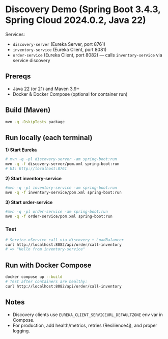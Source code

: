 # Discovery Demo (Spring Boot 3.4.3, Spring Cloud 2024.0.2, Java 22)

Services:
- `discovery-server` (Eureka Server, port 8761)
- `inventory-service` (Eureka Client, port 8081)
- `order-service` (Eureka Client, port 8082) — calls `inventory-service` via service discovery

## Prereqs
- Java 22 (or 21) and Maven 3.9+
- Docker & Docker Compose (optional for container run)

## Build (Maven)
```bash
mvn -q -DskipTests package
```

## Run locally (each terminal)

**1) Start Eureka**
```bash
# mvn -q -pl discovery-server -am spring-boot:run
mvn -q -f discovery-server/pom.xml spring-boot:run
# UI: http://localhost:8761
```

**2) Start inventory-service**
```bash
#mvn -q -pl inventory-service -am spring-boot:run
mvn -q -f inventory-service/pom.xml spring-boot:run
```

**3) Start order-service**
```bash
#mvn -q -pl order-service -am spring-boot:run
mvn -q -f order-service/pom.xml spring-boot:run
```

### Test
```bash
# Service->Service call via discovery + LoadBalancer
curl http://localhost:8082/api/order/call-inventory
# => "Hello from inventory-service"
```

## Run with Docker Compose
```bash
docker compose up --build
# Test after containers are healthy:
curl http://localhost:8082/api/order/call-inventory
```

## Notes
- Discovery clients use `EUREKA_CLIENT_SERVICEURL_DEFAULTZONE` env var in Compose.
- For production, add health/metrics, retries (Resilience4j), and proper logging.
